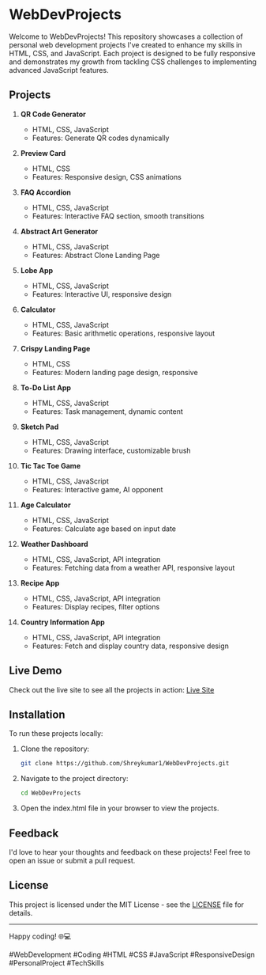 # WebDevProjects

Welcome to WebDevProjects! This repository showcases a collection of personal web development projects I've created to enhance my skills in HTML, CSS, and JavaScript. Each project is designed to be fully responsive and demonstrates my growth from tackling CSS challenges to implementing advanced JavaScript features.

## Projects

1. **QR Code Generator**
   - HTML, CSS, JavaScript
   - Features: Generate QR codes dynamically

2. **Preview Card**
   - HTML, CSS
   - Features: Responsive design, CSS animations

3. **FAQ Accordion**
   - HTML, CSS, JavaScript
   - Features: Interactive FAQ section, smooth transitions

4. **Abstract Art Generator**
   - HTML, CSS, JavaScript
   - Features: Abstract Clone Landing Page

5. **Lobe App**
   - HTML, CSS, JavaScript
   - Features: Interactive UI, responsive design

6. **Calculator**
   - HTML, CSS, JavaScript
   - Features: Basic arithmetic operations, responsive layout

7. **Crispy Landing Page**
   - HTML, CSS
   - Features: Modern landing page design, responsive

8. **To-Do List App**
   - HTML, CSS, JavaScript
   - Features: Task management, dynamic content

9. **Sketch Pad**
   - HTML, CSS, JavaScript
   - Features: Drawing interface, customizable brush

10. **Tic Tac Toe Game**
    - HTML, CSS, JavaScript
    - Features: Interactive game, AI opponent

11. **Age Calculator**
    - HTML, CSS, JavaScript
    - Features: Calculate age based on input date

12. **Weather Dashboard**
    - HTML, CSS, JavaScript, API integration
    - Features: Fetching data from a weather API, responsive layout

13. **Recipe App**
    - HTML, CSS, JavaScript, API integration
    - Features: Display recipes, filter options

14. **Country Information App**
    - HTML, CSS, JavaScript, API integration
    - Features: Fetch and display country data, responsive design

## Live Demo

Check out the live site to see all the projects in action: [Live Site](https://shrey-webdevprojects.netlify.app/)

## Installation

To run these projects locally:

1. Clone the repository:
   ```bash
   git clone https://github.com/Shreykumar1/WebDevProjects.git
   ```
2. Navigate to the project directory:
   ```bash
   cd WebDevProjects
   ```
3. Open the index.html file in your browser to view the projects.

## Feedback

I'd love to hear your thoughts and feedback on these projects! Feel free to open an issue or submit a pull request.

## License

This project is licensed under the MIT License - see the [LICENSE](LICENSE) file for details.

---

Happy coding! 🌐💻

#WebDevelopment #Coding #HTML #CSS #JavaScript #ResponsiveDesign #PersonalProject #TechSkills
